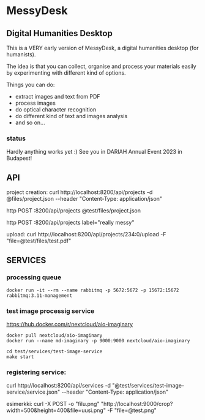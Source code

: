 # MessyDesk

## Digital Humanities Desktop

This is a VERY early version of MessyDesk, a digital humanities desktop (for humanists).

The idea is that you can collect, organise and process your materials easily by experimenting with different kind of options.

Things you can do:
- extract images and text from PDF
- process images
- do optical character recognition
- do different kind of text and images analysis
- and so on... 

### status

Hardly anything works yet :)
See you in DARIAH Annual Event 2023 in Budapest!



## API

project creation:
curl  http://localhost:8200/api/projects -d @files/project.json --header "Content-Type: application/json"

http POST :8200/api/projects @test/files/project.json

http POST :8200/api/projects label="really messy"



upload:
curl http://localhost:8200/api/projects/234:0/upload -F "file=@test/files/test.pdf" 




## SERVICES


### processing queue




    docker run -it --rm --name rabbitmq -p 5672:5672 -p 15672:15672 rabbitmq:3.11-management



### test image processig service

https://hub.docker.com/r/nextcloud/aio-imaginary

    docker pull nextcloud/aio-imaginary
    docker run --name md-imaginary -p 9000:9000 nextcloud/aio-imaginary 

    cd test/services/test-image-service
    make start


### registering service:
curl http://localhost:8200/api/services -d "@test/services/test-image-service/service.json" --header "Content-Type: application/json"



esimerkki:
curl -X POST -o "filu.png" "http://localhost:9000/crop?width=500&height=400&file=uusi.png" -F "file=@test.png"




